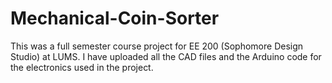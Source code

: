 # Mechanical-Coin-Sorter
This was a full semester course project for EE 200 (Sophomore Design Studio) at LUMS. I have uploaded all the CAD files and the Arduino code for the electronics used in the project. 
